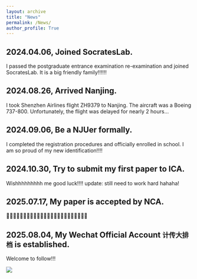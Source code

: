 ```yaml
---
layout: archive
title: "News"
permalink: /News/
author_profile: True
---
```

## 2024.04.06, Joined SocratesLab.
I passed the postgraduate entrance examination re-examination and joined SocratesLab. It is a big friendly family!!!!!!
## 2024.08.26, Arrived Nanjing.
I took Shenzhen Airlines flight ZH9379 to Nanjing. The aircraft was a Boeing 737-800. Unfortunately, the flight was delayed for nearly 2 hours...
## 2024.09.06, Be a NJUer formally.
I completed the registration procedures and officially enrolled in school. I am so proud of my new identification!!!!
## 2024.10.30, Try to submit my first paper to ICA.
Wishhhhhhhhh me good luck!!!!
update: still need to work hard hahaha!

## 2025.07.17, My paper is accepted by NCA.
🎉🎉🎉🎉🎉🎉🎉🎉🎉🎉🎉🎉🎉🎉🎉🎉🎉🎉🎉🎉🎉🎉🎉🎉

## 2025.08.04, My Wechat Official Account `计传大排档` is established.
Welcome to follow!!!


<img src="https://user-images.githubusercontent.com/543384/192227995-fdb3a693-2f68-4dc4-b9bd-06053066322f.png">
